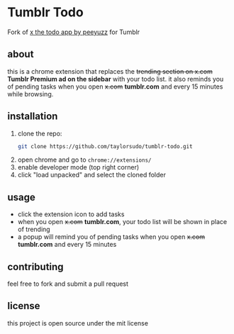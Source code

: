 # Tumblr Todo

Fork of [x the todo app by peeyuzz](https://github.com/peeyuzz/x-the-todo-app) for Tumblr

## about
this is a chrome extension that replaces the ~~trending section on x.com~~ **Tumblr Premium ad on the sidebar** with your todo list. it also reminds you of pending tasks when you open ~~x.com~~ **tumblr.com** and every 15 minutes while browsing.

## installation
1. clone the repo:
   ```sh
   git clone https://github.com/taylorsudo/tumblr-todo.git
   ```
2. open chrome and go to `chrome://extensions/`
3. enable developer mode (top right corner)
4. click "load unpacked" and select the cloned folder

## usage
- click the extension icon to add tasks
- when you open ~~x.com~~ **tumblr.com**, your todo list will be shown in place of trending
- a popup will remind you of pending tasks when you open ~~x.com~~ **tumblr.com** and every 15 minutes

## contributing
feel free to fork and submit a pull request

## license
this project is open source under the mit license

